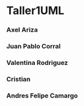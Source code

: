 # Taller1UML
### Axel Ariza
### Juan Pablo Corral
### Valentina Rodriguez
### Cristian 
### Andres Felipe Camargo
